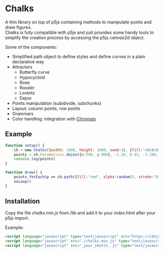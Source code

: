 # Chalks
A thin library on top of p5js  containing methods to manipulate points and draw figures.   
Chalks is fully compatible with p5js and just provides some handy tools to simplify the creation process by accessing the p5js _canvas2d_ object.

Some of the components:
* Simplified path object to define styles and define curves in a plain declarative way
* Attractors
    * Butterfly curve
    * Hypocycloid
    * Rose
    * Rossler
    * Lorentz
    * Dejon
* Points manipulation (subidivide, subchunks)
* Layout: column points, row points
* Grammars
* Color handling: integration with [Chromajs](https://www.npmjs.com/package/chroma-js)

## Example
```javascript
function setup() {
    ch = new Chalks({width: 1000, height: 1000, seed:4}, {fill:"c8c8c8"})
    points = ch.Parametrics.dejon({x:500, y:900}, -2.24, 0.43, -3.266, -8.23, 250, 6200)
    console.log(points)
}

function draw() {
    points.forEach(p => ch.path({fill:"red", alpha:random(), stroke:"black", strokeWidth:12}, 10).m(p).l(p, p.cadd(150, 50)).draw())
    noLoop()
}
```
## Installation
Copy the file _chalks.min.js_ from /lib and add it to your _index.html_ after your p5js import.

Example:   
```html
<script language="javascript" type="text/javascript" src="https://cdnjs.cloudflare.com/ajax/libs/p5.js/0.7.1/p5.js"></script>
<script language="javascript" src="./chalks.min.js" type="text/javascript"></script>
<script language="javascript" src="_your_sketch_.js" type="text/javascript"></script>
```
